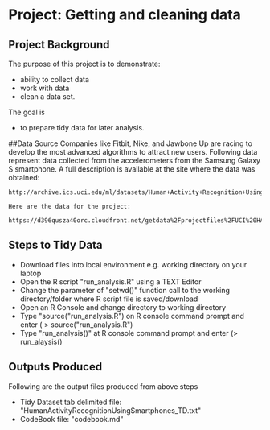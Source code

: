# Project: Getting and cleaning data

## Project Background

The purpose of this project is to demonstrate:
 * ability to collect data
 * work with data
 * clean a data set. 

The goal is 
 * to prepare tidy data for later analysis. 
 

##Data Source
  Companies like Fitbit, Nike, and Jawbone Up are racing to develop the most advanced algorithms to attract new users. 
  Following data represent data collected from the accelerometers from the Samsung Galaxy S smartphone. 
  A full description is available at the site where the data was obtained:

	http://archive.ics.uci.edu/ml/datasets/Human+Activity+Recognition+Using+Smartphones

	Here are the data for the project:

	https://d396qusza40orc.cloudfront.net/getdata%2Fprojectfiles%2FUCI%20HAR%20Dataset.zip

 ## Steps to Tidy Data
 * Download files into local environment e.g. working directory on your laptop
 * Open the R script "run_analysis.R" using a TEXT Editor
 * Change the parameter of "setwd()" function call to the working directory/folder where R script file is saved/download
 * Open an R Console and change directory to working directory
 * Type "source("run_analysis.R") on R console command prompt and enter ( > source("run_analysis.R")
 * Type "run_analysis()" at R console command prompt and enter (> run_alaysis()

 ## Outputs Produced
 Following are the output files produced from above steps
 * Tidy Dataset tab delimited file: "HumanActivityRecognitionUsingSmartphones_TD.txt"
 * CodeBook  file: "codebook.md"
